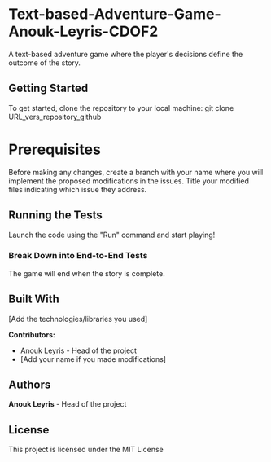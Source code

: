 # Text-based-Adventure-Game-Anouk-Leyris-CDOF2

A text-based adventure game where the player's decisions define the outcome of the story.

## Getting Started

To get started, clone the repository to your local machine:
git clone URL_vers_repository_github

# Prerequisites

Before making any changes, create a branch with your name where you will implement the proposed modifications in the issues. Title your modified files indicating which issue they address.

## Running the Tests

Launch the code using the "Run" command and start playing!

### Break Down into End-to-End Tests

The game will end when the story is complete.

## Built With

[Add the technologies/libraries you used]

**Contributors:**
- Anouk Leyris - Head of the project
- [Add your name if you made modifications]

## Authors

**Anouk Leyris** - Head of the project

## License

This project is licensed under the MIT License


